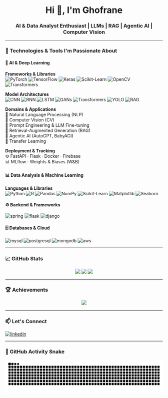 <h1 align="center">Hi 👋, I'm Ghofrane</h1>
<h3 align="center">AI & Data Analyst Enthusiast | LLMs | RAG | Agentic AI | Computer Vision</h3>

---

### 🚀 Technologies & Tools I'm Passionate About

#### 🧠 AI & Deep Learning

**Frameworks & Libraries**  
![PyTorch](https://img.shields.io/badge/PyTorch-EE4C2C?style=for-the-badge&logo=pytorch&logoColor=white)
![TensorFlow](https://img.shields.io/badge/TensorFlow-FF6F00?style=for-the-badge&logo=tensorflow&logoColor=white)
![Keras](https://img.shields.io/badge/Keras-D00000?style=for-the-badge&logo=keras&logoColor=white)
![Scikit-Learn](https://img.shields.io/badge/Scikit_Learn-F7931E?style=for-the-badge&logo=scikit-learn&logoColor=white)
![OpenCV](https://img.shields.io/badge/OpenCV-27338e?style=for-the-badge&logo=opencv&logoColor=white)
![Transformers](https://img.shields.io/badge/HuggingFace_Transformers-yellow?style=for-the-badge&logo=huggingface&logoColor=black)

**Model Architectures**  
![CNN](https://img.shields.io/badge/CNN-1E90FF?style=for-the-badge)
![RNN](https://img.shields.io/badge/RNN-6A5ACD?style=for-the-badge)
![LSTM](https://img.shields.io/badge/LSTM-4B8BBE?style=for-the-badge)
![GANs](https://img.shields.io/badge/GANs-00C853?style=for-the-badge)
![Transformers](https://img.shields.io/badge/Transformers-FFDD00?style=for-the-badge)
![YOLO](https://img.shields.io/badge/YOLO-FF1493?style=for-the-badge)
![RAG](https://img.shields.io/badge/RAG-5E35B1?style=for-the-badge)

**Domains & Applications**  
🔹 Natural Language Processing (NLP)  
🔹 Computer Vision (CV)  
🔹 Prompt Engineering & LLM Fine-tuning  
🔹 Retrieval-Augmented Generation (RAG)  
🔹 Agentic AI (AutoGPT, BabyAGI)  
🔹 Transfer Learning

**Deployment & Tracking**  
⚙️ FastAPI · Flask · Docker · Firebase  
📊 MLflow · Weights & Biases (W&B)

#### 📊 Data Analysis & Machine Learning

**Languages & Libraries**  
![Python](https://img.shields.io/badge/Python-3776AB?style=for-the-badge&logo=python&logoColor=white)
![R](https://img.shields.io/badge/R-276DC3?style=for-the-badge&logo=r&logoColor=white)
![Pandas](https://img.shields.io/badge/Pandas-150458?style=for-the-badge&logo=pandas&logoColor=white)
![NumPy](https://img.shields.io/badge/NumPy-013243?style=for-the-badge&logo=numpy&logoColor=white)
![Scikit-Learn](https://img.shields.io/badge/Scikit_Learn-F7931E?style=for-the-badge&logo=scikit-learn&logoColor=white)
![Matplotlib](https://img.shields.io/badge/Matplotlib-11557C?style=for-the-badge&logo=matplotlib&logoColor=white)
![Seaborn](https://img.shields.io/badge/Seaborn-1F77B4?style=for-the-badge&logo=seaborn&logoColor=white)

#### ⚙️ Backend & Frameworks
<p>
  <img src="https://cdn.jsdelivr.net/gh/devicons/devicon/icons/spring/spring-original.svg" alt="spring" width="42" height="42"/>
  <img src="https://upload.wikimedia.org/wikipedia/commons/3/3c/Flask_logo.svg" alt="flask" width="42" height="42"/>
  <img src="https://cdn.jsdelivr.net/gh/devicons/devicon/icons/django/django-plain.svg" alt="django" width="42" height="42"/>
</p>

#### 🗄️ Databases & Cloud
<p>
  <img src="https://cdn.jsdelivr.net/gh/devicons/devicon/icons/mysql/mysql-original-wordmark.svg" alt="mysql" width="42" height="42"/>
  <img src="https://cdn.jsdelivr.net/gh/devicons/devicon/icons/postgresql/postgresql-original-wordmark.svg" alt="postgresql" width="42" height="42"/>
  <img src="https://cdn.jsdelivr.net/gh/devicons/devicon/icons/mongodb/mongodb-original-wordmark.svg" alt="mongodb" width="42" height="42"/>
  <img src="https://cdn.jsdelivr.net/gh/devicons/devicon/icons/amazonwebservices/amazonwebservices-original-wordmark.svg" alt="aws" width="42" height="42"/>
</p>

---

### 📈 GitHub Stats

<p align="center">
  <img src="https://github-readme-stats.vercel.app/api?username=GhofraneBelhadef&show_icons=true&theme=default" />
  <img src="https://github-readme-streak-stats.herokuapp.com/?user=GhofraneBelhadef&theme=default" />
  <img src="https://github-readme-stats.vercel.app/api/top-langs?username=GhofraneBelhadef&layout=compact" />
</p>

---

### 🏆 Achievements

<p align="center">
  <a href="https://github.com/ryo-ma/github-profile-trophy">
    <img src="https://github-profile-trophy.vercel.app/?username=GhofraneBelhadef&theme=flat" />
  </a>
</p>

---

### 📫 Let's Connect

<p>
  <a href="https://www.linkedin.com/in/ghofrane-belhadef">
    <img src="https://img.shields.io/badge/linkedin-profile-blue?style=for-the-badge&logo=linkedin" alt="linkedin" />
  </a>
</p>

---

### 🐍 GitHub Activity Snake

<picture>
  <source media="(prefers-color-scheme: dark)" srcset="https://raw.githubusercontent.com/GhofraneBelhadef/GhofraneBelhadef/output/github-snake-dark.svg" />
  <source media="(prefers-color-scheme: light)" srcset="https://raw.githubusercontent.com/GhofraneBelhadef/GhofraneBelhadef/output/github-snake.svg" />
  <img alt="github-snake" src="https://raw.githubusercontent.com/GhofraneBelhadef/GhofraneBelhadef/output/github-snake.svg" />
</picture>
